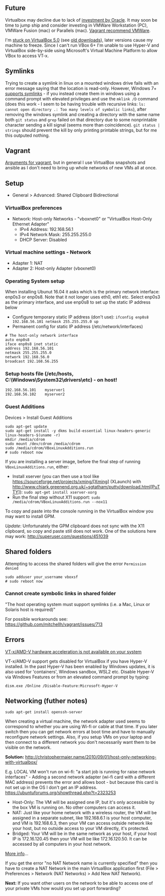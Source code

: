 ## Future

Virtualbox may decline due to lack of [investment by Oracle](https://developers.slashdot.org/story/15/01/30/1530245/virtualbox-development-at-a-standstill). It may soon be time to jump ship and consider investing in VMWare Workstation (PC), VMWare Fusion (mac) or Parallels (mac). [Vagrant recommend VMWare](https://www.vagrantup.com/vmware/index.html).

I'm [stuck on VirtualBox 5.0](https://www.virtualbox.org/ticket/14383#comment:5) (see [old downloads](https://www.virtualbox.org/wiki/Download_Old_Builds_5_0)), later versions cause my machine to freeze. Since I can't run VBox 6+ I'm unable to use Hyper-V and VirtualBox side-by-side using Microsoft's Virtual Machine Platform to allow VBox to access VT-x.

##  Symlinks

Trying to create a symlink in linux on a mounted windows drive fails with an error message saying that the location is read-only. However, Windows 7+ [supports symlinks](https://www.howtogeek.com/howto/16226/complete-guide-to-symbolic-links-symlinks-on-windows-or-linux/) - if you instead create them in windows using a command prompt with elevated privileges and use the `mklink /D` command (does this work - I seem to be having trouble with recursive links: `ls: cannot open directory .: Too many levels of symbolic links`), after removing the windows symlink and creating a directory with the same name both `git status` and `grep` failed on that directory due to some nonprintable character sending a kill signal (seems more than coincidence). `git status | strings` should prevent the kill by only printing printable strings, but for me this outputed nothing.

## Vagrant

[Arguments for vagrant](https://superuser.com/a/588334/638595), but in general I use VirtualBox snapshots and ansible as I don't need to bring up whole networks of new VMs all at once.

## Setup

* General > Advanced: Shared Clipboard Bidirectional

### VirtualBox preferences
- Network: Host-only Networks - "vboxnet0" or "VirtualBox Host-Only Ethernet Adapter"
  - IPv4 Address: 192.168.56.1
  - IPv4 Network Mask: 255.255.255.0
  - DHCP Server: Disabled

### Virtual machine settings - Network
- Adapter 1: NAT
- Adapter 2: Host-only Adapter (vboxnet0)

### Operating System setup
When installing Ubunut 16.04 it asks which is the primary network interface: enp0s3 or enp0s8. Note that it not longer uses eth0, eth1 etc. Select enp0s3 as the primary interface, and use enp0s8 to set up the static IP address below

- Configure temporary static IP address (don't use): `ifconfig enp0s8 192.168.56.101 netmask 255.255.255.0 up`
- Permanent config for static IP address (/etc/network/interfaces)

```
# The host-only network interface
auto enp0s8
iface enp0s8 inet static
address 192.168.56.101
netmask 255.255.255.0
network 192.168.56.0
broadcast 192.168.56.255
```

### Setup hosts file (/etc/hosts, C:\Windows\System32\drivers\etc) - on host!
```
192.168.56.101    myserver1
192.168.56.102    myserver2
```

### Guest Additions

Devices > Install Guest Additions
```
sudo apt-get update
sudo apt-get install -y dkms build-essential linux-headers-generic linux-headers-$(uname -r)
mkdir /media/cdrom
sudo mount /dev/cdrom /media/cdrom
sudo /media/cdrom/VBoxLinuxAdditions.run
# sudo reboot now

```
If you are installing a server image, before the final step of running `VBoxLinuxAdditions.run`, either:

 * Install xserver (you can then use a tool like https://sourceforge.net/projects/xming/[Xming] (XLaunch) with http://www.chiark.greenend.org.uk/~sgtatham/putty/download.html[PuTTY]): `sudo apt-get install xserver-xorg`
 * Run the final step without X11 support:
   `sudo /media/cdrom/VBoxLinuxAdditions.run --nox11`

To copy and paste into the console running in the VirtualBox window you may want to install GPM.

*Update*: Unfortunately the GPM clipboard does not sync with the X11 clipboard, so copy and paste still does not work. One of the solutions here may work: http://superuser.com/questions/451039

## Shared folders

Attempting to access the shared folders will give the error `Permission denied`
```
sudo adduser your_username vboxsf
# sudo reboot now
```

### Cannot create symbolic links in shared folder

"The host operating system must support symlinks (i.e. a Mac, Linux or Solaris host is required)"

For possible workarounds see: https://github.com/mitchellh/vagrant/issues/713


## Errors

[VT-x/AMD-V hardware acceleration is not available on your system](http://superuser.com/a/768845)

VT-x/AMD-V support gets disabled for VirtualBox if you have Hyper-V installed. In the past Hyper-V has been enabled by Windows updates, it is also used for 'containers', Windows sandbox, WSL2 etc. Disable Hyper-V via Windows Features or from an elevated command prompt by typing:

`dism.exe /Online /Disable-Feature:Microsoft-Hyper-V`


## Networking (futher notes)

`sudo apt-get install openssh-server`

When creating a virtual machine, the network adapter used seems to correspond to whether you are using Wi-fi or cable at that time. If you later switch then you can get network errors at boot time and have to manually reconfigure network settings. Also, if you setup VMs on your laptop and then connect to a different network you don't necessarily want them to be visible on the network.

**Solution:** http://christophermaier.name/2010/09/01/host-only-networking-with-virtualbox/
 
 E.g. LOCAL VM won't run on wi-fi: "a start job is running for raise network interfaces" - Adding a second network adapter (wi-fi card with a different MAC address) prevents the error and allows boot - but because this card is not set up in the OS I don't get an IP address. https://ubuntuforums.org/showthread.php?t=2323253

* Host-Only: The VM will be assigned one IP, but it's only accessible by the box VM is running on. No other computers can access it.
* NAT: Just like your home network with a wireless router, the VM will be assigned in a separate subnet, like 192.168.6.1 is your host computer, and VM is 192.168.6.3, then your VM can access outside network like your host, but no outside access to your VM directly, it's protected.
* Bridged: Your VM will be in the same network as your host, if your host IP is 172.16.120.45 then your VM will be like 172.16.120.50. It can be accessed by all computers in your host network.

[More info](http://www.virtualbox.org/manual/ch06.html#networkingmodes)...

If you get the error "no NAT Network name is currently specified" then you have to create a NAT Network in the main VirtualBox application first (File > Preferences > Network (NAT Networks) > Add New NAT Network).

**Next:** If you want other users on the network to be able to access one of your private VMs how would you set up port forwarding? 
